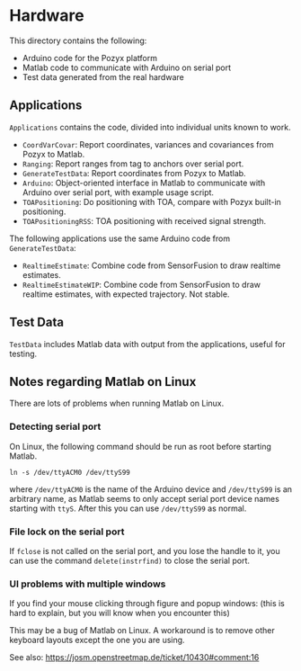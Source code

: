 # Hardware

This directory contains the following:

- Arduino code for the Pozyx platform
- Matlab code to communicate with Arduino on serial port
- Test data generated from the real hardware

## Applications

`Applications` contains the code, divided into individual units known to work.

- `CoordVarCovar`: Report coordinates, variances and covariances from Pozyx to Matlab.
- `Ranging`: Report ranges from tag to anchors over serial port. 
- `GenerateTestData`: Report coordinates from Pozyx to Matlab.
- `Arduino`: Object-oriented interface in Matlab to communicate with Arduino over serial port, with example usage script.
- `TOAPositioning`: Do positioning with TOA, compare with Pozyx built-in positioning.
- `TOAPositioningRSS`: TOA positioning with received signal strength.

The following applications use the same Arduino code from `GenerateTestData`:

- `RealtimeEstimate`: Combine code from SensorFusion to draw realtime estimates.
- `RealtimeEstimateWIP`: Combine code from SensorFusion to draw realtime estimates, with expected trajectory. Not stable.

## Test Data

`TestData` includes Matlab data with output from the applications, useful for testing.

## Notes regarding Matlab on Linux

There are lots of problems when running Matlab on Linux.

### Detecting serial port

On Linux, the following command should be run as root before starting Matlab.
```
ln -s /dev/ttyACM0 /dev/ttyS99
```
where `/dev/ttyACM0` is the name of the Arduino device and `/dev/ttyS99` is an arbitrary name, as Matlab seems to only accept serial port device names starting with `ttyS`. After this you can use `/dev/ttyS99` as normal.

### File lock on the serial port

If `fclose` is not called on the serial port, and you lose the handle to it, you can use the command `delete(instrfind)` to close the serial port.

### UI problems with multiple windows

If you find your mouse clicking through figure and popup windows: (this is hard to explain, but you will know when you encounter this)

This may be a bug of Matlab on Linux. A workaround is to remove other keyboard layouts except the one you are using.

See also: https://josm.openstreetmap.de/ticket/10430#comment:16
